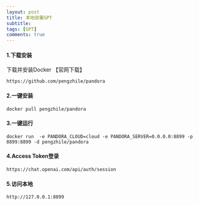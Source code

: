 ```yaml
---
layout: post
title: 本地部署GPT
subtitle: 
tags: [GPT]
comments: true
---
```


#### 1.下载安装

下载并安装Docker 【官网下载】

```shell
https://github.com/pengzhile/pandora
```

####  2.一键安装

```shell
docker pull pengzhile/pandora
```

#### 3.一键运行

```shell
docker run  -e PANDORA_CLOUD=cloud -e PANDORA_SERVER=0.0.0.0:8899 -p 8899:8899 -d pengzhile/pandora
```

#### 4.Access Token登录

```shell
https://chat.openai.com/api/auth/session
```

#### 5.访问本地

```shell
http://127.0.0.1:8899
```
